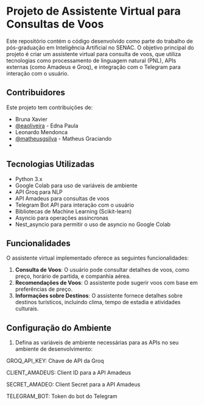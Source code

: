 # Projeto de Assistente Virtual para Consultas de Voos

Este repositório contém o código desenvolvido como parte do trabalho de pós-graduação em Inteligência Artificial no SENAC. O objetivo principal do projeto é criar um assistente virtual para consulta de voos, que utiliza tecnologias como processamento de linguagem natural (PNL), APIs externas (como Amadeus e Groq), e integração com o Telegram para interação com o usuário.

## Contribuidores

Este projeto tem contribuições de:

- Bruna Xavier
- [@eaoliveira](https://github.com/eaoliveira) - Edna Paula
- Leonardo Mendonca
- [@matheusgsilva](https://github.com/matheusgsilva) - Matheus Graciando
- 
## Tecnologias Utilizadas

- Python 3.x
- Google Colab para uso de variáveis de ambiente
- API Groq para NLP
- API Amadeus para consultas de voos
- Telegram Bot API para interação com o usuário
- Bibliotecas de Machine Learning (Scikit-learn)
- Asyncio para operações assíncronas
- Nest_asyncio para permitir o uso de asyncio no Google Colab

## Funcionalidades

O assistente virtual implementado oferece as seguintes funcionalidades:

1. **Consulta de Voos**: O usuário pode consultar detalhes de voos, como preço, horário de partida, e companhia aérea.
2. **Recomendações de Voos**: O assistente pode sugerir voos com base em preferências de preço.
3. **Informações sobre Destinos**: O assistente fornece detalhes sobre destinos turísticos, incluindo clima, tempo de estadia e atividades culturais.

## Configuração do Ambiente

1. Defina as variáveis de ambiente necessárias para as APIs no seu ambiente de desenvolvimento:

GROQ_API_KEY: Chave de API da Groq

CLIENT_AMADEUS: Client ID para a API Amadeus

SECRET_AMADEO: Client Secret para a API Amadeus

TELEGRAM_BOT: Token do bot do Telegram 
